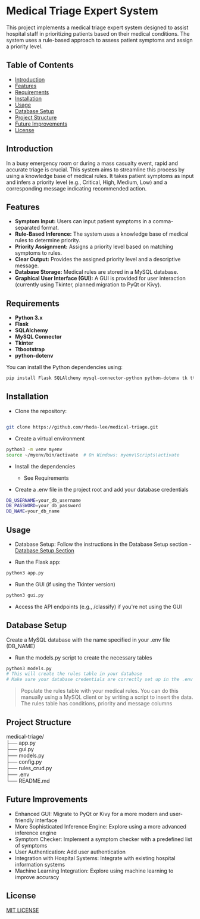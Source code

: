 # Medical Triage Expert System

This project implements a medical triage expert system designed to assist hospital staff in prioritizing patients based on their medical conditions.  The system uses a rule-based approach to assess patient symptoms and assign a priority level.

## Table of Contents

- [Introduction](#introduction)
- [Features](#features)
- [Requirements](#requirements)
- [Installation](#installation)
- [Usage](#usage)
- [Database Setup](#database-setup)
- [Project Structure](#project-structure)
- [Future Improvements](#future-improvements)
- [License](#license)

## Introduction

In a busy emergency room or during a mass casualty event, rapid and accurate triage is crucial. This system aims to streamline this process by using a knowledge base of medical rules.  It takes patient symptoms as input and infers a priority level (e.g., Critical, High, Medium, Low) and a corresponding message indicating recommended action.

## Features

* **Symptom Input:**  Users can input patient symptoms in a comma-separated format.
* **Rule-Based Inference:** The system uses a knowledge base of medical rules to determine priority.
* **Priority Assignment:**  Assigns a priority level based on matching symptoms to rules.
* **Clear Output:** Provides the assigned priority level and a descriptive message.
* **Database Storage:** Medical rules are stored in a MySQL database.
* **Graphical User Interface (GUI):** A GUI is provided for user interaction (currently using Tkinter, planned migration to PyQt or Kivy).

## Requirements

* **Python 3.x**
* **Flask**
* **SQLAlchemy**
* **MySQL Connector**
* **Tkinter**
* **Ttbootstrap**
* **python-dotenv**

You can install the Python dependencies using:

```bash
pip install Flask SQLAlchemy mysql-connector-python python-dotenv tk ttbootstrap
```

## Installation
- Clone the repository:

```bash

git clone https://github.com/rhoda-lee/medical-triage.git
```

- Create a virtual environment
```bash
python3 -m venv myenv
source ~/myenv/bin/activate  # On Windows: myenv\Scripts\activate
```

- Install the dependencies 
    - See Requirements

- Create a .env file in the project root and add your database credentials
```bash
DB_USERNAME=your_db_username
DB_PASSWORD=your_db_password
DB_NAME=your_db_name
```

## Usage
- Database Setup: 
Follow the instructions in the Database Setup section - [Database Setup Section](#database-setup)

- Run the Flask app:
```bash
python3 app.py
```
- Run the GUI (if using the Tkinter version)
```bash
python3 gui.py
```
- Access the API endpoints (e.g., /classify) if you're not using the GUI

## Database Setup
Create a MySQL database with the name specified in your .env file (DB_NAME)

- Run the models.py script to create the necessary tables
```bash
python3 models.py
# This will create the rules table in your database
# Make sure your database credentials are correctly set up in the .env file
```

> Populate the rules table with your medical rules. You can do this manually using a MySQL client or by writing a script to insert the data. The rules table has conditions, priority and message columns

## Project Structure
medical-triage/ <br>
├── app.py     <br>
├── gui.py     <br>
├── models.py  <br>
├── config.py  <br>
├── rules_crud.py <br>
├── .env          <br>
└── README.md 


## Future Improvements
- Enhanced GUI: Migrate to PyQt or Kivy for a more modern and user-friendly interface
- More Sophisticated Inference Engine: Explore using a more advanced inference engine
- Symptom Checker: Implement a symptom checker with a predefined list of symptoms
- User Authentication: Add user authentication
- Integration with Hospital Systems: Integrate with existing hospital information systems
- Machine Learning Integration: Explore using machine learning to improve accuracy

## License
[MIT LICENSE](/LICENSE)
